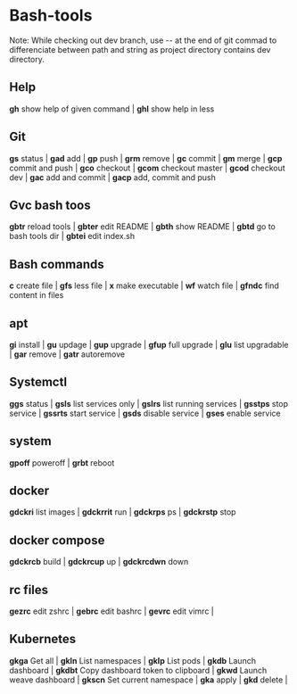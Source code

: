 # Bash-tools
Note:
While checking out dev branch, use -- at the end of git commad to differenciate between path and string as project directory contains dev directory.

## Help
**gh** show help of given command | **ghl** show help in less

## Git
**gs** status | **gad** add | **gp**  push | **grm** remove | **gc** commit | **gm** merge | **gcp** commit and push | **gco** checkout | **gcom** checkout master | **gcod** checkout dev | **gac** add and commit | **gacp** add, commit and push

## Gvc bash toos
**gbtr** reload tools | **gbter** edit README | **gbth** show README |
**gbtd** go to bash tools dir | **gbtei** edit index.sh 

## Bash commands
**c** create file | **gfs** less file | **x** make executable | **wf** watch file | **gfndc** find content in files

## apt
**gi** install | **gu** updage | **gup** upgrade | **gfup** full upgrade | **glu** list upgradable | **gar** remove | **gatr** autoremove

## Systemctl
**ggs** status | **gsls** list services only | **gslrs** list running services | **gsstps** stop service | **gssrts** start service | **gsds** disable service | **gses** enable service

## system
**gpoff** poweroff | **grbt** reboot

## docker
**gdckri** list images | **gdckrrit** run | **gdckrps** ps | **gdckrstp** stop 

## docker compose
**gdckrcb** build | **gdckrcup** up | **gdckrcdwn** down

## rc files
**gezrc** edit zshrc | **gebrc** edit bashrc | **gevrc** edit vimrc | 

## Kubernetes
**gkga** Get all | **gkln** List namespaces | **gklp** List pods | **gkdb** Launch dashboard | **gkdbt** Copy dashboard token to clipboard | **gkwd** Launch weave dashboard | **gkscn** Set current namespace | **gka** apply | **gkd** delete |


